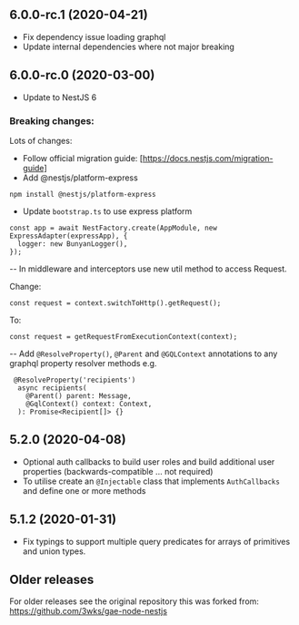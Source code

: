 ## 6.0.0-rc.1 (2020-04-21)

 - Fix dependency issue loading graphql
 - Update internal dependencies where not major breaking

## 6.0.0-rc.0 (2020-03-00)

- Update to NestJS 6

### Breaking changes:

Lots of changes:
- Follow official migration guide: [https://docs.nestjs.com/migration-guide]
- Add @nestjs/platform-express
```
npm install @nestjs/platform-express
```
- Update `bootstrap.ts` to use express platform
```
const app = await NestFactory.create(AppModule, new ExpressAdapter(expressApp), {
  logger: new BunyanLogger(),
});
```

-- In middleware and interceptors use new util method to access Request.

Change:
```
const request = context.switchToHttp().getRequest();
```
To:
```
const request = getRequestFromExecutionContext(context);
```

-- Add `@ResolveProperty()`, `@Parent` and `@GQLContext` annotations to any graphql property resolver methods
e.g.
```
 @ResolveProperty('recipients')
  async recipients(
    @Parent() parent: Message,
    @GqlContext() context: Context,
  ): Promise<Recipient[]> {}
```


## 5.2.0 (2020-04-08)
 - Optional auth callbacks to build user roles and build additional user properties (backwards-compatible ... not required)
 - To utilise create an `@Injectable` class that implements `AuthCallbacks` and define one or more methods

## 5.1.2 (2020-01-31)

- Fix typings to support multiple query predicates for arrays of primitives and union types.

## Older releases 
For older releases see the original repository this was forked from: https://github.com/3wks/gae-node-nestjs
